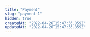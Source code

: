 ```yaml
---
title: "Payment"
slug: "payment-1"
hidden: true
createdAt: "2022-04-26T15:47:35.859Z"
updatedAt: "2022-04-26T15:47:35.859Z"
---
```


